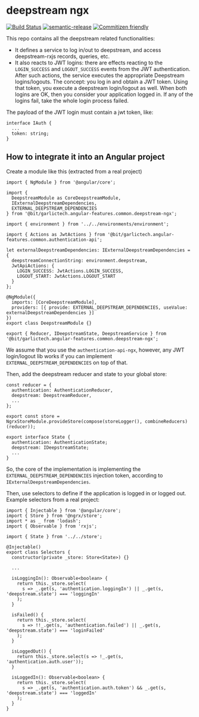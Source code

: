 # deepstream ngx

[![Build Status](https://travis-ci.org/garlictech/deepstream-ngx.svg?branch=master)](https://travis-ci.org/garlictech/deepstream-ngx)
[![semantic-release](https://img.shields.io/badge/%20%20%F0%9F%93%A6%F0%9F%9A%80-semantic--release-e10079.svg)](https://github.com/semantic-release/semantic-release)
[![Commitizen friendly](https://img.shields.io/badge/commitizen-friendly-brightgreen.svg)](http://commitizen.github.io/cz-cli/)

This repo contains all the deepstream related functionalities:

- It defines a service to log in/out to deepstream, and access deepstream-rxjs records, queries, etc.
- It also reacts to JWT logins: there are effects reacting to the `LOGIN_SUCCESS` and `LOGOUT_SUCCESS` events from the JWT authentication. After such actions, the service executes the appropriate Deepstream logins/logouts. The concept: you log in and obtain a JWT token. Using that token, you execute a deepstream login/logout as well. When both logins are OK, then you consider your application logged in. If any of the logins fail, take the whole login process failed.

The payload of the JWT login must contain a jwt token, like:

```
interface IAuth {
  ...
  token: string;
}
```

## How to integrate it into an Angular project

Create a module like this (extracted from a real project)

```
import { NgModule } from '@angular/core';

import {
  DeepstreamModule as CoreDeepstreamModule,
  IExternalDeepstreamDependencies,
  EXTERNAL_DEEPSTREAM_DEPENDENCIES
} from '@bit/garlictech.angular-features.common.deepstream-ngx';

import { environment } from '../../environments/environment';

import { Actions as JwtActions } from '@bit/garlictech.angular-features.common.authentication-api';

let externalDeepstreamDependencies: IExternalDeepstreamDependencies = {
  deepstreamConnectionString: environment.deepstream,
  JwtApiActions: {
    LOGIN_SUCCESS: JwtActions.LOGIN_SUCCESS,
    LOGOUT_START: JwtActions.LOGOUT_START
  }
};

@NgModule({
  imports: [CoreDeepstreamModule],
  providers: [{ provide: EXTERNAL_DEEPSTREAM_DEPENDENCIES, useValue: externalDeepstreamDependencies }]
})
export class DeepstreamModule {}

export { Reducer, IDeepstreamState, DeepstreamService } from '@bit/garlictech.angular-features.common.deepstream-ngx';
```

We assume that you use the `authentication-api-ngx`, however, any JWT login/logout lib works if you can implement `EXTERNAL_DEEPSTREAM_DEPENDENCIES` on top of that.

Then, add the deepstream reducer and state to your global store:

```
const reducer = {
  authentication: AuthenticationReducer,
  deepstream: DeepstreamReducer,
  ...
};

export const store = NgrxStoreModule.provideStore(compose(storeLogger(), combineReducers)(reducer));

export interface State {
  authentication: AuthenticationState;
  deepstream: IDeepstreamState;
  ...
}
```

So, the core of the implementation is implementing the `EXTERNAL_DEEPSTREAM_DEPENDENCIES` injection token, according to `IExternalDeepstreamDependencies`.

Then, use selectors to define if the application is logged in or logged out. Example selectors from a real project:

```
import { Injectable } from '@angular/core';
import { Store } from '@ngrx/store';
import * as _ from 'lodash';
import { Observable } from 'rxjs';

import { State } from '../../store';

@Injectable()
export class Selectors {
  constructor(private _store: Store<State>) {}

  ...

  isLoggingIn(): Observable<boolean> {
    return this._store.select(
      s => _.get(s, 'authentication.loggingIn') || _.get(s, 'deepstream.state') === 'loggingIn'
    );
  }

  isFailed() {
    return this._store.select(
      s => !!_.get(s, 'authentication.failed') || _.get(s, 'deepstream.state') === 'loginFailed'
    );
  }

  isLoggedOut() {
    return this._store.select(s => !_.get(s, 'authentication.auth.user'));
  }

  isLoggedIn(): Observable<boolean> {
    return this._store.select(
      s => _.get(s, 'authentication.auth.token') && _.get(s, 'deepstream.state') === 'loggedIn'
    );
  }
}

```
